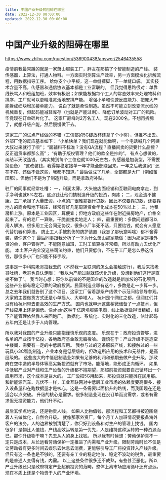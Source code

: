 ```yaml
---
title: 中国产业升级的阻碍在哪里
date: 2022-12-30 00:00:00
updated: 2022-12-30 00:00:00
---
```


# 中国产业升级的阻碍在哪里

https://www.zhihu.com/question/536900438/answer/2546435558

疫情前我最常蹲的就是一家萧山服装工厂，胖友在那搞了个智能制造的产线。
装传感器，上算法，打通人物料。一方面实时测算生产效率，另一方面模块化拆解流程，用数据指导工序。
给你支个小平板，这一单缝裤脚，下一单缝口袋。
其实技术含量不高，传感器和通信协议基本都是工业富联的。
但我觉得思路很对：单靠线长骂人和班组加班，效率有极限；如果能根据每个工人的常态效率来处理物料和排序，工厂就可以更精准灵活地安排产能。
增强小单和快速反应能力、把庞大产能拆成细块增加接单能力。
说白了就是柔性制造。虽然不可能立刻改变流水线的机械重复，但起码能减轻库存（也就是产能过剩）、降低订单波动对工厂的风险。
毕竟现在订单碎片化了。
这家厂巅峰时2万名工人，现在2000名。不想再折腾了，就想升级产能，然后慢慢做下去。

这家工厂的试点产线做的不错（工信部的5G绽放杯还拿了个小奖），但推不出去。
外部厂佬的反应基本如下：
“小单快单？我们现在就能做啊，一个电话喊几个阿姨大叔过来就行了呗”；
“面辅料不标准？没有QA流程？直播间卖的货要什么品控？反正退货率都那么高”；
“有助于版权管理？他们的款全是抄的”。
有点心想做的，纠结半天改造钱。（其实摊到每个工位也就1000元左右，传感器是加装型，不需要换设备）
“这改装钱，我得靠稳定接单一年才能全部赚回来。一年之后我这家厂还在不在、还做不做这些，我都不知道。”
最后做成了几单，全部都是大厂（例如莆田那）。但他们不是为了制造升级，而是拿政府补贴。

驻厂的同事就经常吐槽：
一，利润太薄，大头被店面经销和互联网电商拿走，到手净利也就8%左右。这点钱让他们搞制造升级的投资，肉疼；
二，现金流不健康。工厂承担了大量垫资，小点的厂很难拿银行贷款。因此不仅要靠贷款，还要靠地方的商会和地下钱庄，经常有好几笔周转资金年化成本在50%以上；
三，地租房租上涨。原本是工业园区，算便宜；但地方政府这些年在附近搞房地产，价格全起来了。有的老厂一算账，干脆直接卖地走人；
四，最重要的：多数问题都可以用人解决。很多用工无合同无协议，很多小厂半死不活，只要给钱，就会有人愿意代替机器和算法。
防止工人手被割伤的防护装置（我忘了那玩意叫啥）都不舍得装，装你这个？
最后同事跟我分析了一下为什么萧山那家能做：因为那家是接外资的单，客户管得严。不能随意加班，工时工值算得非常细，所以有动力去优化产能。
本土客户完全没这些司法约束，他们只要低价，不在乎工厂是怎么挣这份钱，那很多小厂也只能不择手段。

这事是一中科院老哥拉我去的（不然我一互联网的怎么会接触这行），我后来找老哥吐槽，老哥也自认走眼：
“我以为产能过剩就该优化升级，没想到他们这行是直接不做了”。
我当时心想：哥你以前做的不是国企的改造就是新加坡的石化项目，这些产业都有稳定可靠的政府投资。民营制造业哪有这个，多数是走一步算一步。
总之去年我们就告别了这个项目，这家工厂留着那条产线做个示范间给领导参观。大家的主要做货方式还是小单摇人、大单堆人。
杭州是个网红之都，但网红们并没有给杭州带去更高效的生产方式。
国内也就申洲这些稍微储备了一点技术，但产线应用上还是偏低。像shein这种千亿跨境服装电商，线上数据做得很精细，线下产能管理依然靠人来回跑厂。
数据化、系统化、实时化的三化改造，估计起码五年内还是让步于人肉管理。

所以我对我国的产业升级只能抱谨慎乐观的态度。
乐观在于：政府投资管够，进名单的产业按千亿投，各地政府基金敢无脑梭哈。
谨慎在于：产业升级不是造空中楼阁，需要有一定的中低层应用。
我参与过的这条服装产线，和接触过的一些玩具小3C智能制造，产业本身是低层级的，但改造所应用的技术和元器件，是高层级的。
这些庞大的中低层制造业如果有足够的利润和预期去做产业升级，那政府在空中造的半导体等高尖新投资就有了市场，能落地，能形成正向循环。
如果中低层产业对产线和生产设备的升级都不抱期望，那超前投资就要自己循环出一个应用市场，这个成本是巨大的。
工厂没把5G用起来，那投资就只能摊在民用那。
和新能源汽车、光伏不一样，工业互联网对中低层工业市场的依赖度要高很多，接入设备量和在跑数据量才是核心。这是一条需要以面抬升的路线，而我国现在还是适合以点突破。
升级的核心是需求。很多制造业现在没订单而没需求，或者有需求但无投资能力，他们升不动。

最后玄学点地说，还是物贵人贱。
如果人比物值钱，那流程和工艺都得被迫围绕着人去做优化，自然会升级。
就像那家外资厂，每个月工人加班情况要报备海外客户的法务。人的边界被划清楚了，你只好到设备和对生产的管理上找钱。
国内很多厂是物比人值钱，产线高效运转是第一优先，人是维持这种运转的一种资源而已。那你升级物干嘛？先去从人的身上找钱。
所以我有时候想：劳动保护真不一定只是成本，从长远看劳动保护一定推进了内需和产业升级。限制劳动时长不仅是让劳动者有更多时间去娱乐去休息去消费，更能够引导工厂将投资转入产线升级。
但只有这一条也是不够的，还要有亲工业的稳定地价、稳定不波动的税负，最重要的是普通人变得有钱，内需。
以上这些条件很多还不成熟，有些甚至恶化。所以产业升级还只是政府特定产业超前投资的范畴，整体上离市场应用循环还有点远。
现在本质上还是个物贵于人的产业环境。
